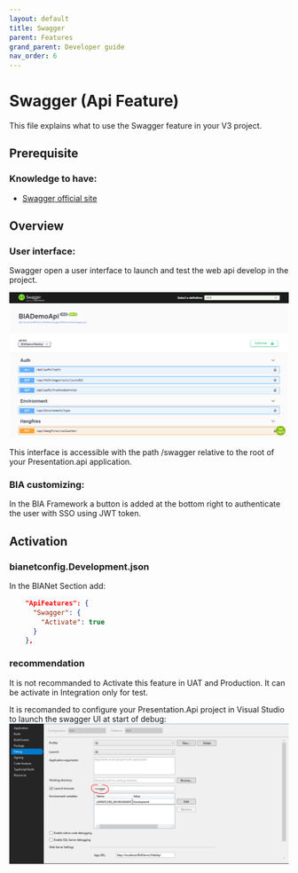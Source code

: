 ```yaml
---
layout: default
title: Swagger
parent: Features
grand_parent: Developer guide
nav_order: 6
---
```


# Swagger (Api Feature)
This file explains what to use the Swagger feature in your V3 project.

## Prerequisite

### Knowledge to have:
* [Swagger official site](https://swagger.io/)

## Overview
### User interface:
Swagger open a user interface to launch and test the web api develop in the project.

![Swagger UI](../../Images/SwaggerUI.png)

This interface is accessible with the path /swagger relative to the root of your Presentation.api application.

### BIA customizing:
In the BIA Framework a button is added at the bottom right to authenticate the user with SSO using JWT token.

## Activation
### bianetconfig.Development.json
In the BIANet Section add:
``` json
    "ApiFeatures": {
      "Swagger": {
        "Activate": true
      }
    },
```
### recommendation
It is not recommanded to Activate this feature in UAT and Production. It can be activate in Integration only for test.

It is recomanded to configure your Presentation.Api project in Visual Studio to launch the swagger UI at start of debug:
![Swagger VS Configuration](../../Images/SwaggerVSConfig.png)
